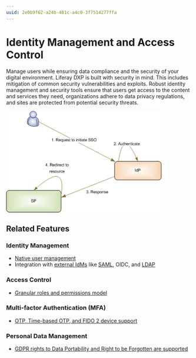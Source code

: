 ```yaml
---
uuid: 2e0b9f62-a24b-481c-a4c0-3f7514277ffa
---
```


# Identity Management and Access Control

Manage users while ensuring data compliance and the security of your digital environment. Liferay DXP is built with security in mind. This includes mitigation of common security vulnerabilities and exploits. Robust identity management and security tools ensure that users get access to the content and services they need, organizations adhere to data privacy regulations, and sites are protected from potential security threats.

![SAML integration is available out of the box.](./identity-management-and-access-control/images/01.png)

## Related Features

### Identity Management

* [Native user management](https://learn.liferay.com/w/dxp/users-and-permissions/users)
* Integration with [external IdMs](https://learn.liferay.com/w/dxp/installation-and-upgrades/securing-liferay/configuring-sso) like [SAML](https://learn.liferay.com/w/dxp/installation-and-upgrades/securing-liferay/configuring-sso/authenticating-with-saml), OIDC, and [LDAP](https://learn.liferay.com/w/dxp/users-and-permissions/connecting-to-a-user-directory/connecting-to-an-ldap-directory)

### Access Control

* [Granular roles and permissions model](https://learn.liferay.com/w/dxp/users-and-permissions/roles-and-permissions/understanding-roles-and-permissions)

### Multi-factor Authentication (MFA)

* [OTP, Time-based OTP, and FIDO 2 device support](https://learn.liferay.com/w/dxp/installation-and-upgrades/securing-liferay/multi-factor-authentication)

### Personal Data Management

* [GDPR rights to Data Portability and Right to be Forgotten are supported](https://learn.liferay.com/w/dxp/users-and-permissions/managing-user-data)
